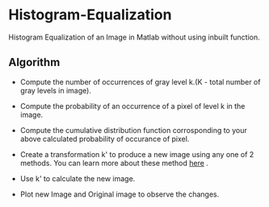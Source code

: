 # Histogram-Equalization
Histogram Equalization of an Image in Matlab without using inbuilt function.

## Algorithm

* Compute the number of occurrences of gray level k.(K - total number of gray levels in image).
* Compute the probability of an occurrence of a pixel of level k in the image.
* Compute the cumulative distribution function corrosponding to your above calculated probability of occurance of pixel.
*   Create a transformation k' to produce a new image using any one of 2 methods. You can learn more about these method [here](http://fourier.eng.hmc.edu/e161/lectures/contrast_transform/node2.html) .

* Use k' to calculate the new image.
* Plot new Image and Original image to observe the changes.
